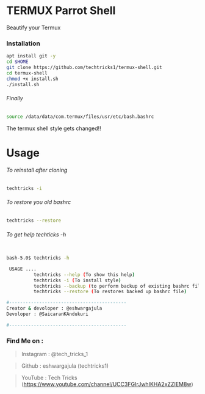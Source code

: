 # TERMUX Parrot Shell
Beautify your Termux 
### Installation
```bash
apt install git -y
cd $HOME
git clone https://github.com/techtricks1/termux-shell.git
cd termux-shell
chmod +x install.sh
./install.sh
```
###### Finally
```bash
source /data/data/com.termux/files/usr/etc/bash.bashrc
```
The termux shell style gets changed!!
# Usage
###### To reinstall after cloning
```bash
techtricks -i
```
###### To restore you old bashrc
```bash
techtricks --restore
```
###### To get help techticks -h
```bash

bash-5.0$ techtricks -h

 USAGE ....
          techtricks --help (To show this help)
          techtricks -i (To install style)
          techtricks --backup (to perform backup of existing bashrc file!!!
          techtricks --restore (To restores backed up bashrc file)

#-------------------------------------------
Creator & devoloper : @eshwargajula
Devoloper : @SaicaranKAndukuri

#-------------------------------------------
```
### Find Me on :
> Instagram : @tech_tricks_1

> Github    : eshwargajula (techtricks1)

> YouTube   : Tech Tricks (https://www.youtube.com/channel/UCC3FGIrJwhIKHA2xZZIEM8w)
                

